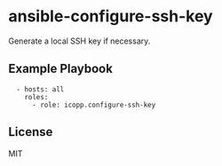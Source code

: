 # ansible-configure-ssh-key

Generate a local SSH key if necessary.

## Example Playbook

```
  - hosts: all
    roles:
      - role: icopp.configure-ssh-key
```

## License

MIT
